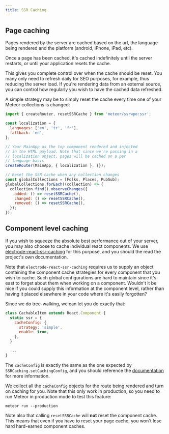 ```yaml
---
title: SSR Caching
---
```


## Page caching

Pages rendered by the server are cached based on the url, the language being rendered
and the platform (android, iPhone, iPad, etc).

Once a page has been cached, it's cached indefinitely until the server restarts, or
until your application resets the cache.

This gives you complete control over when the cache should be reset. You many only
need to refresh daily for SEO purposes, for example, thus reducing the server load.
If you're rendering data from an external source, you can control how regularly you
wish to have the cached data refreshed.

A simple strategy may be to simply reset the cache every time one of your Meteor collections
is changed:

````javascript
import { createRouter, resetSSRCache } from 'meteor/ssrwpo:ssr';

const localization = {
  languages: ['en', 'tr', 'fr'],
  fallback: 'en',
};

// Your MainApp as the top component rendered and injected
// in the HTML payload. Note that since we're passing in a
// localization object, pages will be cached on a per
// language basis
createRouter(MainApp, { localization }, {});

// Reset the SSR cache when any collection changes
const globalCollections = [Folks, Places, PubSub];
globalCollections.forEach((collection) => {
  collection.find().observeChanges({
    added: () => resetSSRCache(),
    changed: () => resetSSRCache(),
    removed: () => resetSSRCache(),
  });
});
````

## Component level caching

If you wish to squeeze the absolute best performance out of your server, you may also
choose to cache individual react components. We use
[electrode-react-ssr-caching](https://github.com/electrode-io/electrode-react-ssr-caching)
for this purpose, and you should the read the project's own documentation.

Note that `electrode-react-ssr-caching` requires us to supply an object containing
the component cache strategies for every component that you wish to cache.
Such global configurations are hard to maintain since it's east to forget about them
when working on a component. Wouldn't it be nice if you could supply this information at
the component level, rather than having it placed elsewhere in your code where
it's easily forgotten?

Since we do tree-walking, we can let you do exactly that:

````javascript
class CachableItem extends React.Component {
  static ssr = {
    cacheConfig: {
      strategy: 'simple',
      enable: true,
    },
  }

  ...
}
````

The `cacheConfig` is exactly the same as the one expected by `SSRCaching.setCachingConfig`,
and you should reference the [documentation](https://github.com/electrode-io/electrode-react-ssr-caching)
for more information.

We collect all the `cacheConfig` objects for the route being rendered and turn on caching
for you. Note that this only work in production, so you need to run Meteor in production mode
to test this feature:

````
meteor run --production
````

Note also that calling `resetSSRCache` will **not** reset the component cache. This means that even
if you have to reset your page cache, you won't lose hard hard-earned component caches.

